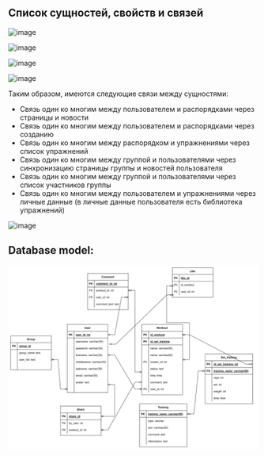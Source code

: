 ## Список сущностей, свойств и связей
![image](https://user-images.githubusercontent.com/74535702/142484209-a81c494a-20ae-4e48-89f2-84f124f7360b.png)

![image](https://user-images.githubusercontent.com/74535702/142484232-c3f862c8-0902-4c2c-ab7a-911ba221d6fb.png)

![image](https://user-images.githubusercontent.com/74535702/142484254-3b1ccb86-cf9f-4181-bad4-28dfbf8333be.png)

![image](https://user-images.githubusercontent.com/74535702/142484281-410b3656-e2b8-4a5d-ae53-2669b2de5cc3.png)

Таким образом, имеются следующие связи между сущностями:

- Связь один ко многим между пользователем и распорядками через страницы и новости
- Связь один ко многим между пользователем и распорядками через созданию
- Связь один ко многим между распорядком и упражнениями через список упражнений
- Связь один ко многим между группой и пользователями через синхронизацию страницы группы и новостей пользователя
- Связь один ко многим между группой и пользователями через список участников группы
- Связь один ко многим между пользователем и упражнениями через личные данные (в личные данные пользователя есть библиотека упражнений)

![image](https://user-images.githubusercontent.com/74535702/143567156-9a3fcc7c-8c3b-4a17-ad44-c874470b09c6.png)
## Database model:
![img_24.png](img_24.png)